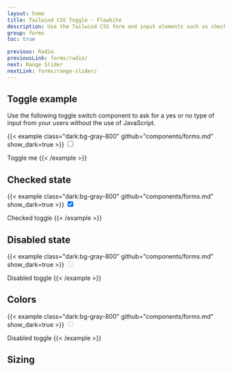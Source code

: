 ```yaml
---
layout: home
title: Tailwind CSS Toggle - Flowbite
description: Use the Tailwind CSS form and input elements such as checkboxes, radios, textarea, text inputs to collect information from users with Flowbite
group: forms
toc: true

previous: Radio
previousLink: forms/radio/
next: Range Slider
nextLink: forms/range-slider/
---
```


## Toggle example

Use the following toggle switch component to ask for a yes or no type of input from your users without the use of JavaScript.

{{< example class="dark:bg-gray-800" github="components/forms.md" show_dark=true >}}
<label for="toggle-example" class="flex relative items-center mb-4 cursor-pointer">
  <input type="checkbox" id="toggle-example" class="sr-only">
  <div class="w-11 h-6 bg-gray-200 rounded-full border border-gray-200 toggle-bg dark:bg-gray-700 dark:border-gray-600"></div>
  <span class="ml-3 text-sm font-medium text-gray-900 dark:text-gray-300">Toggle me</span>
</label>
{{< /example >}}

## Checked state

{{< example class="dark:bg-gray-800" github="components/forms.md" show_dark=true >}}
<label for="toggle-example-checked" class="flex relative items-center mb-4 cursor-pointer">
  <input type="checkbox" id="toggle-example-checked" class="sr-only" checked>
  <div class="w-11 h-6 bg-gray-200 rounded-full border border-gray-200 toggle-bg dark:bg-gray-700 dark:border-gray-600"></div>
  <span class="ml-3 text-sm font-medium text-gray-900 dark:text-gray-300">Checked toggle</span>
</label>
{{< /example >}}

## Disabled state

{{< example class="dark:bg-gray-800" github="components/forms.md" show_dark=true >}}
<label for="toggle-example-disabled" class="flex relative items-center cursor-not-allowed">
  <input type="checkbox" id="toggle-example-disabled" class="sr-only" disabled>
  <div class="w-11 h-6 bg-gray-200 rounded-full border border-gray-200 toggle-bg dark:bg-gray-700 dark:border-gray-600"></div>
  <span class="ml-3 text-sm font-medium text-gray-400 dark:text-gray-500">Disabled toggle</span>
</label>
{{< /example >}}

## Colors

{{< example class="dark:bg-gray-800" github="components/forms.md" show_dark=true >}}
<label for="toggle-example-red" class="flex relative items-center cursor-not-allowed">
  <input type="checkbox" id="toggle-example-red" class="sr-only" disabled>
  <div class="w-11 h-6 bg-gray-200 rounded-full border border-gray-200 toggle-bg dark:bg-gray-700 dark:border-gray-600"></div>
  <span class="ml-3 text-sm font-medium text-gray-400 dark:text-gray-500">Disabled toggle</span>
</label>
{{< /example >}}

## Sizing
